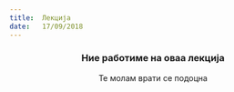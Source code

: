 ```yaml
---
title:  Лекција
date:   17/09/2018
---
```


### <center>Ние работиме на оваа лекција</center>
<center>Те молам врати се подоцна</center>